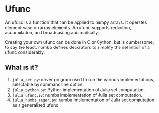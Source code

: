 # Ufunc
An ufunc is a function that can be applied to numpy arrays. It operates
element-wise on array elements. An ufunc supports reduction, accumulation,
and broadcasting automatically.

Creating your own ufunc can be done in C or Cython, but is cumbersome, to
say the least. numba defines decorators to simplify the definition of a
ufunc considerably.

## What is it?
1. `julia_set.py`: driver program used to run the various implementations,
    selectable by command line option.
1. `julia_python.py`: Python implementation of Julia set computation.
1. `julia_ufunc.py`: numba implementation of Julia set computation.
1. `julia_numba_eager.py`: numba implementation of Julia set computation
    as a generalized ufunc.
